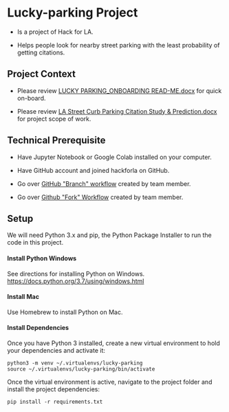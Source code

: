 # Lucky-parking Project

- Is a project of Hack for LA. 

- Helps people look for nearby street parking with the least probability of getting citations.

## Project Context

- Please review <a href="https://drive.google.com/open?id=1-7G2inkbz4o14AHIX1VQjmz-QUESYlhg">LUCKY PARKING_ONBOARDING READ-ME.docx</a> for quick on-board.

- Please review <a href="https://drive.google.com/open?id=1gnEUpcPIu8AX5bw1kPIZdubwcDDtsI-y">LA Street Curb Parking Citation Study & Prediction.docx</a> for project scope of work.

## Technical Prerequisite
- Have Jupyter Notebook or Google Colab installed on your computer.

- Have GitHub account and joined hackforla on GitHub.

- Go over <a href="https://drive.google.com/open?id=1tu7YlY5sZEVqQPSXqP6LuJs07us314Bokzw9uHbFGdc">GitHub "Branch" workflow</a> created by team member. 

- Go over <a href="https://drive.google.com/open?id=1Ss07p5bcrYb3LKrww-mLHbCCVKg_DT6V4tswq345ndY">Github "Fork" Workflow</a> created by team member. 

## Setup

We will need Python 3.x and pip, the Python Package Installer to run the code in this project.

#### Install Python Windows

See directions for installing Python on Windows. https://docs.python.org/3.7/using/windows.html

#### Install Mac

Use Homebrew to install Python on Mac.

#### Install Dependencies

Once you have Python 3 installed, create a new virtual environment to hold your dependencies and activate it:

```
python3 -m venv ~/.virtualenvs/lucky-parking
source ~/.virtualenvs/lucky-parking/bin/activate
```

Once the virtual environment is active, navigate to the project folder and install the project dependencies:
```
pip install -r requirements.txt
```


